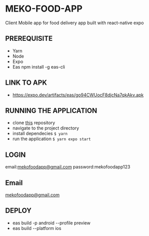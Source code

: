 # MEKO-FOOD-APP
Client Mobile app for food delivery app built with react-native expo

## PREREQUISITE
- Yarn
- Node
- Expo
- Eas
  npm install -g eas-cli

## LINK TO APK
- https://expo.dev/artifacts/eas/go94CWUocF8djcNa7qkAkv.apk



## RUNNING THE APPLICATION
- clone [this](https://github.com/kelvinrandu/kula-app-mobile.git) repository
- navigate to the project directory
- install dependecies
```$ yarn```
- run  the application
```$ yarn expo start```




## LOGIN
email:mekofoodapp@gmail.com
password:mekofoodapp123

## Email
mekofoodapp@gmail.com

## DEPLOY
- eas build -p android --profile preview
- eas build --platform ios
